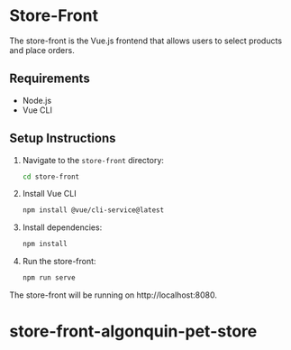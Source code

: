 # Store-Front

The store-front is the Vue.js frontend that allows users to select products and place orders.

## Requirements

- Node.js
- Vue CLI

## Setup Instructions

1. Navigate to the `store-front` directory:
   ```bash
   cd store-front
2. Install Vue CLI 
   ```bash
   npm install @vue/cli-service@latest
3. Install dependencies:
   ```bash
   npm install
4. Run the store-front:
   ```bash
   npm run serve
The store-front will be running on http://localhost:8080.
# store-front-algonquin-pet-store

